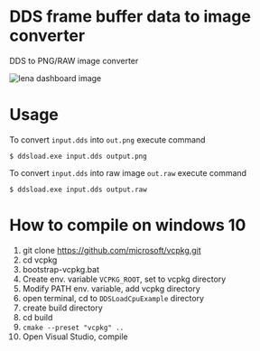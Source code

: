# DDS frame buffer data to image converter

DDS to PNG/RAW image converter

![lena dashboard image](https://github.com/feniksa/DDSLoadCpuExample/blob/main/docs/lena.png?raw=true)

# Usage

To convert `input.dds` into `out.png` execute command

`$ ddsload.exe input.dds output.png` 


To convert `input.dds` into raw image `out.raw` execute command

`$ ddsload.exe input.dds output.raw`

# How to compile on windows 10
1. git clone https://github.com/microsoft/vcpkg.git
2. cd vcpkg
3. bootstrap-vcpkg.bat
4. Create env. variable `VCPKG_ROOT`, set to vcpkg directory
5. Modify PATH env. variable, add vcpkg directory
6. open terminal, cd to `DDSLoadCpuExample` directory
7. create build directory
8. cd build
9. `cmake --preset "vcpkg" ..`
10. Open Visual Studio, compile
